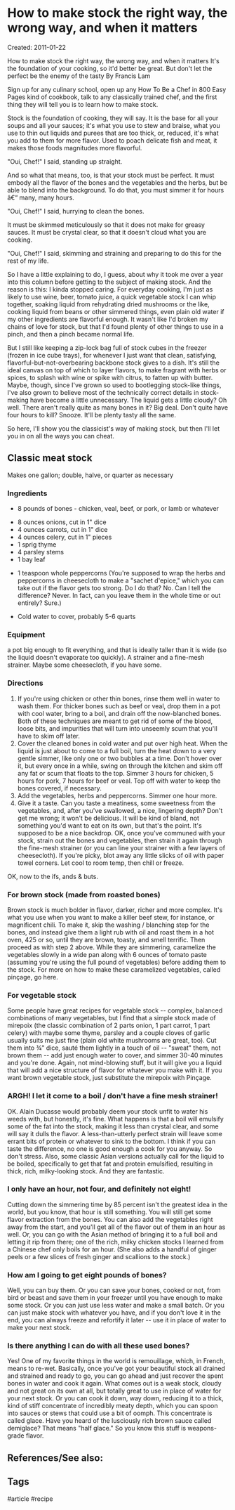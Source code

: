 # How to make stock the right way, the wrong way, and when it matters
Created: 2011-01-22

How to make stock the right way, the wrong way, and when it matters
It's the foundation of your cooking, so it'd better be great. But don't let the perfect be the enemy of the tasty
By Francis Lam



Sign up for any culinary school, open up any How To Be a Chef in 800 Easy Pages kind of cookbook, talk to any classically trained chef, and the first thing they will tell you is to learn how to make stock.

Stock is the foundation of cooking, they will say. It is the base for all your soups and all your sauces; it's what you use to stew and braise, what you use to thin out liquids and purees that are too thick, or, reduced, it's what you add to them for more flavor. Used to poach delicate fish and meat, it makes those foods magnitudes more flavorful.

"Oui, Chef!" I said, standing up straight.

And so what that means, too, is that your stock must be perfect. It must embody all the flavor of the bones and the vegetables and the herbs, but be able to blend into the background. To do that, you must simmer it for hours â€“ many, many hours.

"Oui, Chef!" I said, hurrying to clean the bones.

It must be skimmed meticulously so that it does not make for greasy sauces. It must be crystal clear, so that it doesn't cloud what you are cooking.

"Oui, Chef!" I said, skimming and straining and preparing to do this for the rest of my life.

So I have a little explaining to do, I guess, about why it took me over a year into this column before getting to the subject of making stock. And the reason is this: I kinda stopped caring. For everyday cooking, I'm just as likely to use wine, beer, tomato juice, a quick vegetable stock I can whip together, soaking liquid from rehydrating dried mushrooms or the like, cooking liquid from beans or other simmered things, even plain old water if my other ingredients are flavorful enough. It wasn't like I'd broken my chains of love for stock, but that I'd found plenty of other things to use in a pinch, and then a pinch became normal life.

But I still like keeping a zip-lock bag full of stock cubes in the freezer (frozen in ice cube trays), for whenever I just want that clean, satisfying, flavorful-but-not-overbearing backbone stock gives to a dish. It's still the ideal canvas on top of which to layer flavors, to make fragrant with herbs or spices, to splash with wine or spike with citrus, to fatten up with butter. Maybe, though, since I've grown so used to bootlegging stock-like things, I've also grown to believe most of the technically correct details in stock-making have become a little unnecessary. The liquid gets a little cloudy? Oh well. There aren't really quite as many bones in it? Big deal. Don't quite have four hours to kill? Snooze. It'll be plenty tasty all the same.

So here, I'll show you the classicist's way of making stock, but then I'll let you in on all the ways you can cheat.

## Classic meat stock

Makes one gallon; double, halve, or quarter as necessary

### Ingredients

- 8 pounds of bones - chicken, veal, beef, or pork, or lamb or whatever
* 8 ounces onions, cut in 1" dice
* 4 ounces carrots, cut in 1" dice
* 4 ounces celery, cut in 1" pieces
* 1 sprig thyme
* 4 parsley stems
* 1 bay leaf
-  1 teaspoon whole peppercorns (You're supposed to wrap the herbs and peppercorns in cheesecloth to make a "sachet d'epice," which you can take out if the flavor gets too strong. Do I do that? No. Can I tell the difference? Never. In fact, can you leave them in the whole time or out entirely? Sure.)
* Cold water to cover, probably 5-6 quarts

### Equipment
a pot big enough to fit everything, and that is ideally taller than it is wide (so the liquid doesn't evaporate too quickly). A strainer and a fine-mesh strainer. Maybe some cheesecloth, if you have some.

### Directions

1. If you're using chicken or other thin bones, rinse them well in water to wash them. For thicker bones such as beef or veal, drop them in a pot with cool water, bring to a boil, and drain off the now-blanched bones. Both of these techniques are meant to get rid of some of the blood, loose bits, and impurities that will turn into unseemly scum that you'll have to skim off later.
2. Cover the cleaned bones in cold water and put over high heat. When the liquid is just about to come to a full boil, turn the heat down to a very gentle simmer, like only one or two bubbles at a time. Don't hover over it, but every once in a while, swing on through the kitchen and skim off any fat or scum that floats to the top. Simmer 3 hours for chicken, 5 hours for pork, 7 hours for beef or veal. Top off with water to keep the bones covered, if necessary.
3. Add the vegetables, herbs and peppercorns. Simmer one hour more.
4. Give it a taste. Can you taste a meatiness, some sweetness from the vegetables, and, after you've swallowed, a nice, lingering depth? Don't get me wrong; it won't be delicious. It will be kind of bland, not something you'd want to eat on its own, but that's the point. It's supposed to be a nice backdrop. OK, once you've communed with your stock, strain out the bones and vegetables, then strain it again through the fine-mesh strainer (or you can line your strainer with a few layers of cheesecloth). If you're picky, blot away any little slicks of oil with paper towel corners. Let cool to room temp, then chill or freeze.



OK, now to the ifs, ands & buts.

### For brown stock (made from roasted bones)

Brown stock is much bolder in flavor, darker, richer and more complex. It's what you use when you want to make a killer beef stew, for instance, or magnificent chili. To make it, skip the washing / blanching step for the bones, and instead give them a light rub with oil and roast them in a hot oven, 425 or so, until they are brown, toasty, and smell terrific. Then proceed as with step 2 above. While they are simmering, caramelize the vegetables slowly in a wide pan along with 6 ounces of tomato paste (assuming you're using the full pound of vegetables) before adding them to the stock. For more on how to make these caramelized vegetables, called pinçage, go here.

### For vegetable stock

Some people have great recipes for vegetable stock -- complex, balanced combinations of many vegetables, but I find that a simple stock made of mirepoix (the classic combination of 2 parts onion, 1 part carrot, 1 part celery) with maybe some thyme, parsley and a couple cloves of garlic usually suits me just fine (plain old white mushrooms are great, too). Cut them into ¾" dice, sauté them lightly in a touch of oil -- "sweat" them, not brown them -- add just enough water to cover, and simmer 30-40 minutes and you're done. Again, not mind-blowing stuff, but it will give you a liquid that will add a nice structure of flavor for whatever you make with it. If you want brown vegetable stock, just substitute the mirepoix with Pinçage.

### ARGH! I let it come to a boil / don't have a fine mesh strainer!

OK. Alain Ducasse would probably deem your stock unfit to water his weeds with, but honestly, it's fine. What happens is that a boil will emulsify some of the fat into the stock, making it less than crystal clear, and some will say it dulls the flavor. A less-than-utterly perfect strain will leave some errant bits of protein or whatever to sink to the bottom. I think if you can taste the difference, no one is good enough a cook for you anyway. So don't stress. Also, some classic Asian versions actually call for the liquid to be boiled, specifically to get that fat and protein emulsified, resulting in thick, rich, milky-looking stock. And they are fantastic.

### I only have an hour, not four, and definitely not eight!

Cutting down the simmering time by 85 percent isn't the greatest idea in the world, but you know, that hour is still something. You will still get some flavor extraction from the bones. You can also add the vegetables right away from the start, and you'll get all of the flavor out of them in an hour as well. Or, you can go with the Asian method of bringing it to a full boil and letting it rip from there; one of the rich, milky chicken stocks I learned from a Chinese chef only boils for an hour. (She also adds a handful of ginger peels or a few slices of fresh ginger and scallions to the stock.)

### How am I going to get eight pounds of bones?

Well, you can buy them. Or you can save your bones, cooked or not, from bird or beast and save them in your freezer until you have enough to make some stock. Or you can just use less water and make a small batch. Or you can just make stock with whatever you have, and if you don't love it in the end, you can always freeze and refortify it later -- use it in place of water to make your next stock. 

### Is there anything I can do with all these used bones?

Yes! One of my favorite things in the world is remouillage, which, in French, means to re-wet. Basically, once you've got your beautiful stock all drained and strained and ready to go, you can go ahead and just recover the spent bones in water and cook it again. What comes out is a weak stock, cloudy and not great on its own at all, but totally great to use in place of water for your next stock. Or you can cook it down, way down, reducing it to a thick, kind of stiff concentrate of incredibly meaty depth, which you can spoon into sauces or stews that could use a bit of oomph. This concentrate is called glace. Have you heard of the lusciously rich brown sauce called demiglace? That means "half glace." So you know this stuff is weapons-grade flavor.

## References/See also:


## Tags
#article #recipe